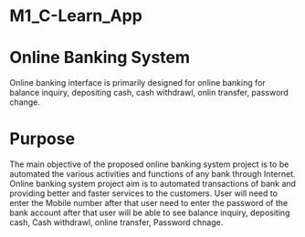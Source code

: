 # M1_C-Learn_App
# Online Banking System
Online banking interface is primarily designed for online banking for balance inquiry, depositing cash, cash withdrawl, onlin transfer, password change.
# Purpose
The main objective of the proposed online banking system project is to be automated the various activities and functions of any bank through Internet. Online banking system project aim is to automated transactions of bank and providing better and faster services to the customers. User will need to enter the Mobile number after that user need to enter the password of the bank account after that user will be able to see balance inquiry, depositing cash, Cash withdrawl, online transfer, Password chnage.

